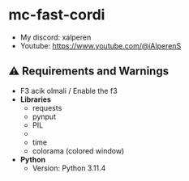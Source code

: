 # mc-fast-cordi
- My discord: xalperen
- Youtube: https://www.youtube.com/@iAlperenS
## ⚠ Requirements and Warnings
- F3 acik olmali / Enable the f3
- **Libraries**
  - requests
  - pynput
  - PIL
  - 
  - time
  - colorama (colored window)
- **Python**
  - Version: Python 3.11.4
